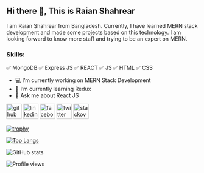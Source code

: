 ## Hi there 👋, This is Raian Shahrear

I am Raian Shahrear from Bangladesh. Currently, I have learned MERN stack development and made some projects based on this technology. I am looking forward to know more staff and trying to be an expert on MERN.

### Skills: 
✅ MongoDB
✅ Express JS 
✅ REACT 
✅ JS
✅ HTML
✅ CSS

- 💻 I’m currently working on MERN Stack Development 
- 🌱 I’m currently learning Redux 
- 💬 Ask me about React JS 


[<img src='https://cdn.jsdelivr.net/npm/simple-icons@3.0.1/icons/github.svg' alt='github' height='40'>](https://github.com/raian-shahrear)  [<img src='https://cdn.jsdelivr.net/npm/simple-icons@3.0.1/icons/linkedin.svg' alt='linkedin' height='40'>](https://www.linkedin.com/in/raian-shahrear/)  [<img src='https://cdn.jsdelivr.net/npm/simple-icons@3.0.1/icons/facebook.svg' alt='facebook' height='40'>](https://www.facebook.com/raian.shahrear.9)  [<img src='https://cdn.jsdelivr.net/npm/simple-icons@3.0.1/icons/twitter.svg' alt='twitter' height='40'>](https://twitter.com/Raian_Shahrear)  [<img src='https://cdn.jsdelivr.net/npm/simple-icons@3.0.1/icons/stackoverflow.svg' alt='stackoverflow' height='40'>](https://stackoverflow.com/users/20705955)  

[![trophy](https://github-profile-trophy.vercel.app/?username=raian-shahrear)](https://github.com/ryo-ma/github-profile-trophy)

[![Top Langs](https://github-readme-stats.vercel.app/api/top-langs/?username=raian-shahrear)](https://github.com/anuraghazra/github-readme-stats)

![GitHub stats](https://github-readme-stats.vercel.app/api?username=raian-shahrear&show_icons=true)  

![Profile views](https://gpvc.arturio.dev/raian-shahrear)  
